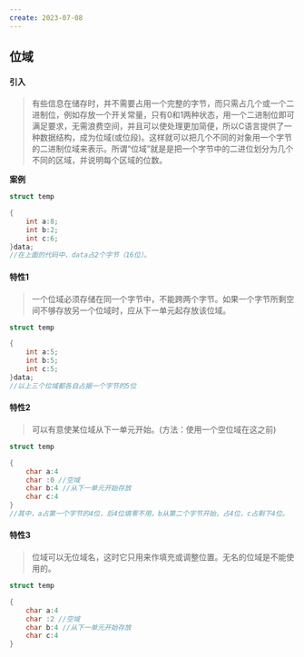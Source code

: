 ```yaml
---
create: 2023-07-08
---
```

## 位域

#### 引入

> 有些信息在储存时，并不需要占用一个完整的字节，而只需占几个或一个二进制位，例如存放一个开关常量，只有0和1两种状态，用一个二进制位即可满足要求，无需浪费空间，并且可以使处理更加简便，所以C语言提供了一种数据结构，成为位域(或位段)。这样就可以把几个不同的对象用一个字节的二进制位域来表示。所谓“位域”就是是把一个字节中的二进位划分为几个不同的区域，并说明每个区域的位数。

**案例**

```c++
struct temp

{
    int a:8;
    int b:2;
    int c:6;
}data;
//在上面的代码中，data占2个字节（16位）。
```

#### 特性1

> 一个位域必须存储在同一个字节中，不能跨两个字节。如果一个字节所剩空间不够存放另一个位域时，应从下一单元起存放该位域。

```c++
struct temp

{
    int a:5;
    int b:5;
    int c:5;
}data;
//以上三个位域都各自占据一个字节的5位
```

#### 特性2

> 可以有意使某位域从下一单元开始。(方法：使用一个空位域在这之前)

```c++
struct temp

{
    char a:4
    char :0 //空域
    char b:4 //从下一单元开始存放
    char c:4
}
//其中，a占第一个字节的4位，后4位填零不用，b从第二个字节开始，占4位，c占剩下4位。
```

#### 特性3

> 位域可以无位域名，这时它只用来作填充或调整位置。无名的位域是不能使用的。

```c++
struct temp

{
    char a:4
    char :2 //空域
    char b:4 //从下一单元开始存放
    char c:4
}
```


